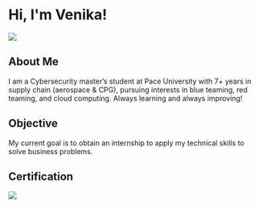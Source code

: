 # Hi, I'm Venika!
<a href="https://www.linkedin.com/in/venikajarvis"><img src="https://img.shields.io/badge/-LinkedIn-0072b1?&style=for-the-badge&logo=linkedin&logoColor=white" /></a>

## About Me
I am a Cybersecurity master’s student at Pace University with 7+ years in supply chain (aerospace & CPG), pursuing interests in blue teaming, red teaming, and cloud computing. Always learning and always improving!

## Objective
My current goal is to obtain an internship to apply my technical skills to solve business problems.

## Certification
<a href="https://www.isc2.org/certifications/cc"> <img src="https://img.shields.io/badge/ISC2%20CC-Certified%20in%20Cybersecurity-2E8B57?&style=for-the-badge&logo=ISC2&logoColor=white" />
</a>

<!--
**venikajarvis/venikajarvis** is a ✨ _special_ ✨ repository because its `README.md` (this file) appears on your GitHub profile.

Here are some ideas to get you started:

- 🔭 I’m currently working on ...
- 🌱 I’m currently learning ...
- 👯 I’m looking to collaborate on ...
- 🤔 I’m looking for help with ...
- 💬 Ask me about ...
- 📫 How to reach me: ...
- 😄 Pronouns: ...
- ⚡ Fun fact: ...
-->
